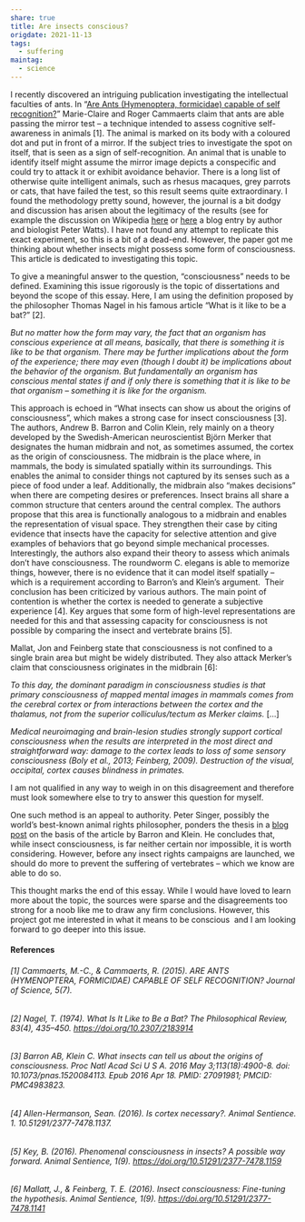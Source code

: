 ```yaml
---
share: true
title: Are insects conscious?
origdate: 2021-11-13
tags:
  - suffering
maintag:
  - science
---
```


I recently discovered an intriguing publication investigating the intellectual faculties of ants. In “[Are Ants (Hymenoptera, formicidae) capable of self recognition?](http://www.journalofscience.net/showpdf/MjY4a2FsYWkxNDc4NTIzNjk=)” Marie-Claire and Roger Cammaerts claim that ants are able passing the mirror test – a technique intended to assess cognitive self-awareness in animals [1]. The animal is marked on its body with a coloured dot and put in front of a mirror. If the subject tries to investigate the spot on itself, that is seen as a sign of self-recognition. An animal that is unable to identify itself might assume the mirror image depicts a conspecific and could try to attack it or exhibit avoidance behavior. There is a long list of otherwise quite intelligent animals, such as rhesus macaques, grey parrots or cats, that have failed the test, so this result seems quite extraordinary. I found the methodology pretty sound, however, the journal is a bit dodgy and discussion has arisen about the legitimacy of the results (see for example the discussion on Wikipedia [here](https://en.wikipedia.org/wiki/Talk:Mirror_test#Ants) or [here](https://www.rifters.com/crawl/?p=6822) a blog entry by author and biologist Peter Watts). I have not found any attempt to replicate this exact experiment, so this is a bit of a dead-end. However, the paper got me thinking about whether insects might possess some form of consciousness. This article is dedicated to investigating this topic.

To give a meaningful answer to the question, “consciousness” needs to be defined. Examining this issue rigorously is the topic of dissertations and beyond the scope of this essay. Here, I am using the definition proposed by the philosopher Thomas Nagel in his famous article “What is it like to be a bat?” [2].

_But no matter how the form may vary, the fact that an organism has conscious experience at all means, basically, that there is something it is like to be that organism. There may be further implications about the form of the experience; there may even (though I doubt it) be implications about the behavior of the organism. But fundamentally an organism has conscious mental states if and if only there is something that it is like to be that organism – something it is like for the organism._

This approach is echoed in “What insects can show us about the origins of consciousness”, which makes a strong case for insect consciousness [3]. The authors, Andrew B. Barron and Colin Klein, rely mainly on a theory developed by the Swedish-American neuroscientist Björn Merker that designates the human midbrain and not, as sometimes assumed, the cortex as the origin of consciousness. The midbrain is the place where, in mammals, the body is simulated spatially within its surroundings. This enables the animal to consider things not captured by its senses such as a piece of food under a leaf. Additionally, the midbrain also “makes decisions” when there are competing desires or preferences. Insect brains all share a common structure that centers around the central complex. The authors propose that this area is functionally analogous to a midbrain and enables the representation of visual space. They strengthen their case by citing evidence that insects have the capacity for selective attention and give examples of behaviors that go beyond simple mechanical processes. Interestingly, the authors also expand their theory to assess which animals don’t have consciousness. The roundworm C. elegans is able to memorize things, however, there is no evidence that it can model itself spatially – which is a requirement according to Barron’s and Klein’s argument.  Their conclusion has been criticized by various authors. The main point of contention is whether the cortex is needed to generate a subjective experience [4]. Key argues that some form of high-level representations are needed for this and that assessing capacity for consciousness is not possible by comparing the insect and vertebrate brains [5].

Mallat, Jon and Feinberg state that consciousness is not confined to a single brain area but might be widely distributed. They also attack Merker’s claim that consciousness originates in the midbrain [6]:

_To this day, the dominant paradigm in consciousness studies is that primary consciousness of mapped_ _mental images in mammals comes from the cerebral cortex or from interactions between the cortex and the thalamus, not from the superior colliculus/tectum as Merker claims._ […]

_Medical neuroimaging and brain-lesion studies strongly support cortical consciousness when the results are interpreted in the most direct and straightforward way: damage to the cortex leads to loss of some sensory consciousness (Boly et al., 2013; Feinberg, 2009). Destruction of the visual, occipital, cortex causes blindness in primates._

I am not qualified in any way to weigh in on this disagreement and therefore must look somewhere else to try to answer this question for myself.

One such method is an appeal to authority. Peter Singer, possibly the world’s best-known animal rights philosopher, ponders the thesis in a [blog post](https://www.project-syndicate.org/commentary/are-insects-conscious-by-peter-singer-2016-05) on the basis of the article by Barron and Klein. He concludes that, while insect consciousness, is far neither certain nor impossible, it is worth considering. However, before any insect rights campaigns are launched, we should do more to prevent the suffering of vertebrates – which we know are able to do so.

This thought marks the end of this essay. While I would have loved to learn more about the topic, the sources were sparse and the disagreements too strong for a noob like me to draw any firm conclusions. However, this project got me interested in what it means to be conscious  and I am looking forward to go deeper into this issue.

#### References

###### [1] Cammaerts, M.-C., & Cammaerts, R. (2015). ARE ANTS (HYMENOPTERA, FORMICIDAE) CAPABLE OF SELF RECOGNITION? _Journal of Science_, _5_(7).

###### [2] Nagel, T. (1974). What Is It Like to Be a Bat? _The Philosophical Review_, _83_(4), 435–450. https://doi.org/10.2307/2183914

###### [3] Barron AB, Klein C. What insects can tell us about the origins of consciousness. Proc Natl Acad Sci U S A. 2016 May 3;113(18):4900-8. doi: 10.1073/pnas.1520084113. Epub 2016 Apr 18. PMID: 27091981; PMCID: PMC4983823.

###### [4] Allen-Hermanson, Sean. (2016). Is cortex necessary?. Animal Sentience. 1. 10.51291/2377-7478.1137. 

###### [5] Key, B. (2016). Phenomenal consciousness in insects? A possible way forward. _Animal Sentience_, _1_(9). https://doi.org/10.51291/2377-7478.1159

###### [6] Mallatt, J., & Feinberg, T. E. (2016). Insect consciousness: Fine-tuning the hypothesis. _Animal Sentience_, _1_(9). https://doi.org/10.51291/2377-7478.1141 ######
